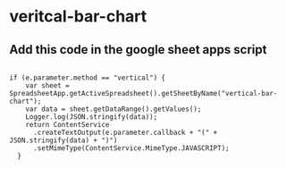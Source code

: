 # veritcal-bar-chart
## Add this code in the google sheet apps script 

```

if (e.parameter.method == "vertical") {
    var sheet = SpreadsheetApp.getActiveSpreadsheet().getSheetByName("vertical-bar-chart");
    var data = sheet.getDataRange().getValues();
    Logger.log(JSON.stringify(data));
    return ContentService
      .createTextOutput(e.parameter.callback + "(" + JSON.stringify(data) + ")")
      .setMimeType(ContentService.MimeType.JAVASCRIPT);
  }

  ```
